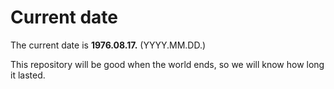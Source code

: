 # Current date

The current date is **1976.08.17.** (YYYY.MM.DD.)

This repository will be good when the world ends, so we will know how long it lasted.